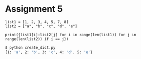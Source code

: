 # Assignment 5

```python3
list1 = [1, 2, 3, 4, 5, 7, 8]
list2 = ["a", "b", "c", "d", "e"]

print({list1[i]:list2[j] for i in range(len(list1)) for j in range(len(list2)) if i == j})
```
```bash
$ python create_dict.py
{1: 'a', 2: 'b', 3: 'c', 4: 'd', 5: 'e'}
```
